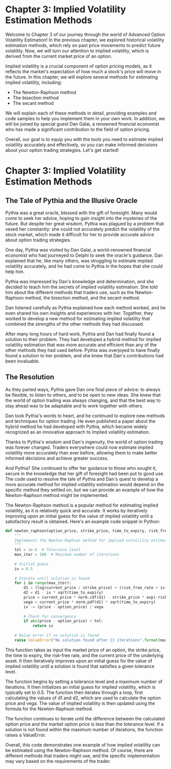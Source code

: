 # Chapter 3: Implied Volatility Estimation Methods

Welcome to Chapter 3 of our journey through the world of Advanced Option Volatility Estimation! In the previous chapter, we explored historical volatility estimation methods, which rely on past price movements to predict future volatility. Now, we will turn our attention to implied volatility, which is derived from the current market price of an option. 

Implied volatility is a crucial component of option pricing models, as it reflects the market's expectation of how much a stock's price will move in the future. In this chapter, we will explore several methods for estimating implied volatility, including:

- The Newton-Raphson method
- The bisection method
- The secant method

We will explain each of these methods in detail, providing examples and code samples to help you implement them in your own work. In addition, we will be joined by special guest Dan Galai, a renowned financial economist who has made a significant contribution to the field of option pricing. 

Overall, our goal is to equip you with the tools you need to estimate implied volatility accurately and effectively, so you can make informed decisions about your option trading strategies. Let's get started!
# Chapter 3: Implied Volatility Estimation Methods

## The Tale of Pythia and the Illusive Oracle

Pythia was a great oracle, blessed with the gift of foresight. Many would come to seek her advice, hoping to gain insight into the mysteries of the future. But despite her great wisdom, Pythia was plagued by a problem that vexed her constantly: she could not accurately predict the volatility of the stock market, which made it difficult for her to provide accurate advice about option trading strategies.

One day, Pythia was visited by Dan Galai, a world-renowned financial economist who had journeyed to Delphi to seek the oracle's guidance. Dan explained that he, like many others, was struggling to estimate implied volatility accurately, and he had come to Pythia in the hopes that she could help him.

Pythia was impressed by Dan's knowledge and determination, and she decided to teach him the secrets of implied volatility estimation. She told him about the different methods that traders use, such as the Newton-Raphson method, the bisection method, and the secant method. 

Dan listened carefully as Pythia explained how each method worked, and he even shared his own insights and experiences with her. Together, they worked to develop a new method for estimating implied volatility that combined the strengths of the other methods they had discussed.

After many long hours of hard work, Pythia and Dan had finally found a solution to their problem. They had developed a hybrid method for implied volatility estimation that was more accurate and efficient than any of the other methods they had used before. Pythia was overjoyed to have finally found a solution to her problem, and she knew that Dan's contributions had been invaluable.

## The Resolution

As they parted ways, Pythia gave Dan one final piece of advice: to always be flexible, to listen to others, and to be open to new ideas. She knew that the world of option trading was always changing, and that the best way to stay ahead was to be adaptable and to work together with others.

Dan took Pythia's words to heart, and he continued to explore new methods and techniques for option trading. He even published a paper about the hybrid method he had developed with Pythia, which became widely recognized as an innovative approach to implied volatility estimation.

Thanks to Pythia's wisdom and Dan's ingenuity, the world of option trading was forever changed. Traders everywhere could now estimate implied volatility more accurately than ever before, allowing them to make better informed decisions and achieve greater success.

And Pythia? She continued to offer her guidance to those who sought it, secure in the knowledge that her gift of foresight had been put to good use.
The code used to resolve the tale of Pythia and Dan's quest to develop a more accurate method for implied volatility estimation would depend on the specific method they settled on, but we can provide an example of how the Newton-Raphson method might be implemented. 

The Newton-Raphson method is a popular method for estimating implied volatility, as it is relatively quick and accurate. It works by iteratively improving upon an initial guess for the value of implied volatility until a satisfactory result is obtained. Here's an example code snippet in Python:

```python
def newton_raphson(option_price, strike_price, time_to_expiry, risk_free_rate, current_price):
    """
    Implements the Newton-Raphson method for implied volatility estimation
    """
    tol = 1e-6  # Tolerance level
    max_iter = 100  # Maximum number of iterations
    
    # Initial guess
    iv = 0.5
    
    # Iterate until solution is found
    for i in range(max_iter):
        d1 = (log(current_price / strike_price) + (risk_free_rate + iv**2 / 2) * time_to_expiry) / (iv * sqrt(time_to_expiry))
        d2 = d1 - iv * sqrt(time_to_expiry)
        price = current_price * norm.cdf(d1) - strike_price * exp(-risk_free_rate * time_to_expiry) * norm.cdf(d2)
        vega = current_price * norm.pdf(d1) * sqrt(time_to_expiry)
        iv -= (price - option_price) / vega
        
        # Check for convergence
        if abs(price - option_price) < tol:
            return iv
        
    # Raise error if no solution is found
    raise ValueError("No solution found after {} iterations".format(max_iter))
```

This function takes as input the market price of an option, the strike price, the time to expiry, the risk-free rate, and the current price of the underlying asset. It then iteratively improves upon an initial guess for the value of implied volatility until a solution is found that satisfies a given tolerance level.

The function begins by setting a tolerance level and a maximum number of iterations. It then initializes an initial guess for implied volatility, which is typically set to 0.5. The function then iterates through a loop, first calculating the values of d1 and d2, which are used to calculate the option price and vega. The value of implied volatility is then updated using the formula for the Newton-Raphson method. 

The function continues to iterate until the difference between the calculated option price and the market option price is less than the tolerance level. If a solution is not found within the maximum number of iterations, the function raises a ValueError.

Overall, this code demonstrates one example of how implied volatility can be estimated using the Newton-Raphson method. Of course, there are different methods that traders might use, and the specific implementation may vary based on the requirements of the trader.
